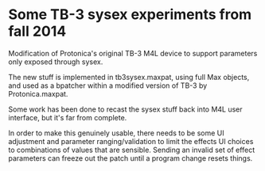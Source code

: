 # Some TB-3 sysex experiments from fall 2014

Modification of Protonica's original TB-3 M4L device to support parameters only exposed through sysex. 

The new stuff is implemented in tb3sysex.maxpat, using full Max objects, and used as a bpatcher within a modified version of TB-3 by Protonica.maxpat.

Some work has been done to recast the sysex stuff back into M4L user interface, but it's far from complete.

In order to make this genuinely usable, there needs to be some UI adjustment and parameter ranging/validation to limit the effects UI choices to 
combinations of values that are sensible. Sending an invalid set of effect parameters can freeze out the patch until a program change resets things.
